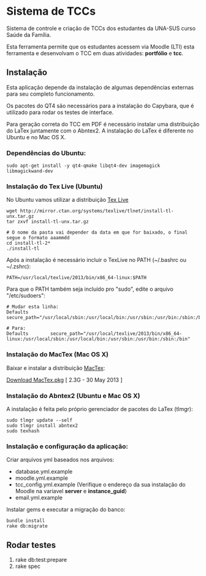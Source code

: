 Sistema de TCCs
===============

Sistema de controle e criação de TCCs dos estudantes da UNA-SUS curso Saúde da Família.

Esta ferramenta permite que os estudantes acessem via Moodle (LTI) esta ferramenta e
desenvolvam o TCC em duas atividades: **portfólio** e **tcc**.


Instalação
----------

Esta aplicação depende da instalação de algumas dependências externas
para seu completo funcionamento.

Os pacotes do QT4 são necessários para a instalação do Capybara, que é
utilizado para rodar os testes de interface.

Para geração correta do TCC em PDF é necessário instalar uma distribuição do LaTex
juntamente com o Abntex2. A instalação do LaTex é diferente no Ubuntu e no Mac OS X.

### Dependências do Ubuntu: ###

    sudo apt-get install -y qt4-qmake libqt4-dev imagemagick libmagickwand-dev

### Instalação do Tex Live (Ubuntu)

No Ubuntu vamos utilizar a distribuição [Tex Live](http://www.tug.org/texlive/acquire-netinstall.html)

    wget http://mirror.ctan.org/systems/texlive/tlnet/install-tl-unx.tar.gz
    tar zxvf install-tl-unx.tar.gz

    # O nome da pasta vai depender da data em que for baixado, o final segue o formato aaammdd
    cd install-tl-2*
    ./install-tl

Após a instalação é necessário incluir o TexLive no PATH (~/.bashrc ou ~/.zshrc):

    PATH=/usr/local/texlive/2013/bin/x86_64-linux:$PATH

Para que o PATH também seja incluído pro "sudo", edite o arquivo "/etc/sudoers":

    # Mudar esta linha:
    Defaults        secure_path="/usr/local/sbin:/usr/local/bin:/usr/sbin:/usr/bin:/sbin:/bin"

    # Para:
    Defaults        secure_path="/usr/local/texlive/2013/bin/x86_64-linux:/usr/local/sbin:/usr/local/bin:/usr/sbin:/usr/bin:/sbin:/bin"

### Instalação do MacTex (Mac OS X)

Baixar e instalar a distribuição [MacTex](http://tug.org/mactex/):

[Download MacTex.pkg](http://mirror.ctan.org/systems/mac/mactex/MacTeX.pkg)
[ 2.3G	- 30 May 2013 ]

### Instalação do Abntex2 (Ubuntu e Mac OS X)

A instalação é feita pelo próprio gerenciador de pacotes do LaTex (tlmgr):

    sudo tlmgr update --self
    sudo tlmgr install abntex2
    sudo texhash

### Instalação e configuração da aplicação: ###

Criar arquivos yml baseados nos arquivos: 
 
* database.yml.example
* moodle.yml.example 
* tcc_config.yml.example (Verifique o endereço da sua instalação do Moodle na variavel **server** e **instance\_guid**)
* email.yml.example

Instalar gems e executar a migração do banco:

    bundle install
    rake db:migrate


Rodar testes
------------

1. rake db:test:prepare
2. rake spec
